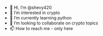 - 👋 Hi, I’m @shevy420
- 👀 I’m interested in crypto
- 🌱 I’m currently learning python
- 💞️ I’m looking to collaborate on crypto topics
- 📫 How to reach me - only here

<!---
shevy420/shevy420 is a ✨ special ✨ repository because its `README.md` (this file) appears on your GitHub profile.
You can click the Preview link to take a look at your changes.
--->
